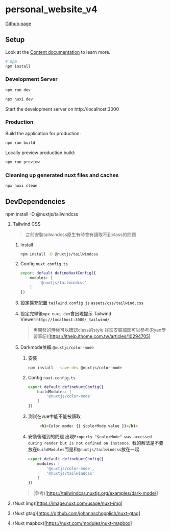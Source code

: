 # personal_website_v4

[Github page](https://ingridkao.github.io/personal_website_v4/)

## Setup
Look at the [Content documentation](https://content-v2.nuxtjs.org/) to learn more.
```bash
# npm
npm install
```

### Development Server
```bash
npm run dev
```
```bash
npx nuxi dev
```
Start the development server on http://localhost:3000

### Production
Build the application for production:

```bash
npm run build
```

Locally preview production build:

```bash
npm run preview
```

### Cleaning up generated nuxt files and caches
``` bash
npx nuxi clean
```

## DevDependencies
npm install -D @nuxtjs/tailwindcss

1. Tailwind CSS
    > 之前安裝tailwindcss原生有時會有讀取不到class的問題
    1. Install
        ```bash
        npm install -D @nuxtjs/tailwindcss
        ```
    2. Config ```nuxt.config.ts```
        ```bash
        export default defineNuxtConfig({
            modules: [
                '@nuxtjs/tailwindcss'
            ]
        })
        ```
    3. 設定擴充配置
        ```tailwind.config.js```
        ```assets/css/tailwind.css```
    
    4. 設定完畢後```npx nuxi dev```會出現提示
        Tailwind Viewer:```http://localhost:3000/_tailwind/```
        > 再開發的時候可以確認class的style
            詳細安裝細節可以參考(Ryan學習筆記)[https://ithelp.ithome.com.tw/articles/10294705]
    
    5. Darkmode依賴:```@nuxtjs/color-mode```

        1. 安裝
            ```bash
            npm install --save-dev @nuxtjs/color-mode
            ```
        
        2. Config ```nuxt.config.ts```
            ```bash
            export default defineNuxtConfig({
                buildModules: [
                    '@nuxtjs/color-mode'
                ]
            })
        3. 測試在vue中能不能被讀取
            ```html
                 <h1>Color mode: {{ $colorMode.value }}</h1>
            ```
            
        4. 安裝後碰到的問題
            出現```Property "$colorMode" was accessed during render but is not defined on instance.```
            我的解法是不要放在```buildModules```而是和```@nuxtjs/tailwindcss```放在一起
            ```bash
            export default defineNuxtConfig({
                modules: [
                    '@nuxtjs/color-mode',
                    '@nuxtjs/tailwindcss'
                ]
            })
            ```

        > (參考)[https://tailwindcss.nuxtjs.org/examples/dark-mode/]


1. (Nuxt img)[https://image.nuxt.com/usage/nuxt-img]
2. (Nuxt gtag)[https://github.com/johannschopplich/nuxt-gtag]
3. (Nuxt mapbox)[https://nuxt.com/modules/nuxt-mapbox]